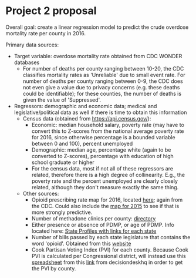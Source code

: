 # Project 2 proposal

Overall goal: create a linear regression model to predict the crude overdose mortality rate per county in 2016.

Primary data sources:
* Target variable: overdose mortality rate obtained from CDC WONDER databases
  * For number of deaths per county ranging between 10-20, the CDC classifies mortality rates as 'Unreliable' due to small event rate. For number of deaths per county ranging between 0-9, the CDC does not even give a value due to privacy concerns (e.g. these deaths could be identifiable); for these counties, the number of deaths is given the value of 'Suppressed'.
* Regressors: demographic and economic data; medical and legislative/political data as well if there is time to obtain this information
  * Census data (obtained from https://api.census.gov/):
    * Economic: median household salary, poverty rate (may have to convert this to Z-scores from the national average poverty rate for 2016, since otherwise percentage is a bounded variable between 0 and 100), percent unemployed
    * Demographic: median age, percentage white (again to be converted to Z-scores), percentage with education of high school graduate or higher
    * For the census data, most if not all of these regressors are related, therefore there is a high degree of collinearity. E.g., the poverty rate and the percent unemployed are clearly closely related, although they don't measure exactly the same thing.
  * Other sources:
    * Opioid prescribing rate map for 2016, located [here](https://www.cdc.gov/drugoverdose/maps/rxcounty2016.html); again from the CDC. Could also include the [map for 2015](https://www.cdc.gov/drugoverdose/maps/rxcounty2015.html) to see if that is more strongly predictive.
    * Number of methadone clinics per county: [directory](http://www.opiateaddictionresource.com/treatment/methadone_clinic_directory)
    * Either presence or absence of PDMP, or age of PDMP. Info located here: [State Profiles with links for each state](http://www.pdmpassist.org/content/state-profiles)
    * Number of bills passed by each state legislature that contains the word 'opioid'. Obtained from this [website](http://www.ncsl.org/research/telecommunications-and-information-technology/ncsl-50-state-searchable-bill-tracking-databases.aspx)
    * Cook Partisan Voting Index (PVI) for each county. Because Cook PVI is calculated per Congressional district, will instead use this [spreadsheet](https://docs.google.com/spreadsheets/d/1lpIJK1wHTSX3yw00vI_eUi6qpOq3yppozh_I5EdLLC4/edit#gid=0) from this [link](https://decisiondeskhq.com/news/2016-county-pvis-with-county-by-county-calculations/) from decisiondeskhq in order to get the PVI by county.
